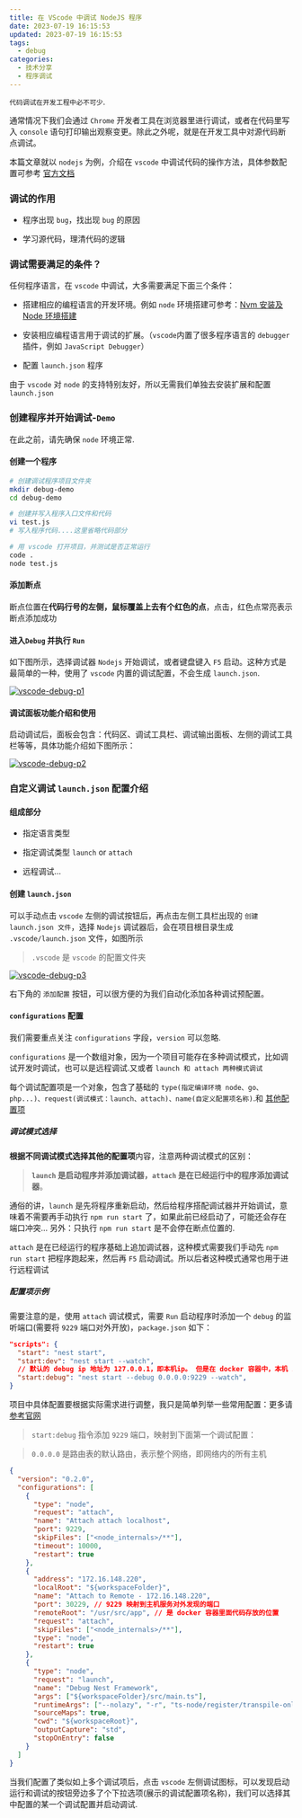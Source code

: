 ```yaml
---
title: 在 VScode 中调试 NodeJS 程序
date: 2023-07-19 16:15:53
updated: 2023-07-19 16:15:53
tags:
  - debug
categories:
  - 技术分享
  - 程序调试
---
```


`代码调试在开发工程中必不可少`.

通常情况下我们会通过 `Chrome` 开发者工具在浏览器里进行调试，或者在代码里写入 `console` 语句打印输出观察变更。除此之外呢，就是在开发工具中对源代码断点调试。

本篇文章就以 `nodejs` 为例，介绍在 `vscode` 中调试代码的操作方法，具体参数配置可参考 [官方文档](https://code.visualstudio.com/docs/editor/variables-reference)

<!-- more -->

### 调试的作用

- 程序出现 `bug`，找出现 `bug` 的原因

- 学习源代码，理清代码的逻辑

### 调试需要满足的条件？

任何程序语言，在 `vscode` 中调试，大多需要满足下面三个条件：

- 搭建相应的编程语言的开发环境。例如 `node` 环境搭建可参考：[Nvm 安装及 Node 环境搭建](/envConstruct/nvm-and-node-install)

- 安装相应编程语言用于调试的扩展。（`vscode`内置了很多程序语言的 `debugger` 插件，例如 `JavaScript Debugger`）

- 配置 `launch.json` 程序

由于 `vscode` 对 `node` 的支持特别友好，所以无需我们单独去安装扩展和配置 `launch.json`

### 创建程序并开始调试-`Demo`

在此之前，请先确保 `node` 环境正常.

#### 创建一个程序

```bash
# 创建调试程序项目文件夹
mkdir debug-demo
cd debug-demo

# 创建并写入程序入口文件和代码
vi test.js
# 写入程序代码....这里省略代码部分

# 用 vscode 打开项目，并测试是否正常运行
code .
node test.js
```

#### 添加断点

断点位置在**代码行号的左侧，鼠标覆盖上去有个红色的点**，点击，红色点常亮表示断点添加成功

#### 进入`Debug` 并执行 `Run`

如下图所示，选择调试器 `Nodejs` 开始调试，或者键盘键入 `F5` 启动。这种方式是最简单的一种，使用了 `vscode` 内置的调试配置，不会生成 `launch.json`.

[![vscode-debug-p1](/images/share/vscode-debug/p1.png)](/images/share/vscode-debug/p1.png)

#### 调试面板功能介绍和使用

启动调试后，面板会包含：代码区、调试工具栏、调试输出面板、左侧的调试工具栏等等，具体功能介绍如下图所示：

[![vscode-debug-p2](/images/share/vscode-debug/p2.png)](/images/share/vscode-debug/p2.png)

### 自定义调试 `launch.json` 配置介绍

#### 组成部分

- 指定语言类型

- 指定调试类型 `launch` or `attach`

- 远程调试...

#### 创建 `launch.json`

可以手动点击 `vscode` 左侧的调试按钮后，再点击左侧工具栏出现的 `创建 launch.json 文件`，选择 `Nodejs` 调试器后，会在项目根目录生成 `.vscode/launch.json` 文件，如图所示

> `.vscode` 是 `vscode` 的配置文件夹

[![vscode-debug-p3](/images/share/vscode-debug/p3.png)](/images/share/vscode-debug/p3.png)

右下角的 `添加配置` 按钮，可以很方便的为我们自动化添加各种调试预配置。

#### `configurations` 配置

我们需要重点关注 `configurations` 字段，`version` 可以忽略.

`configurations` 是一个数组对象，因为一个项目可能存在多种调试模式，比如调试开发时调试，也可以是远程调试.又或者 `launch 和 attach 两种模式调试`

每个调试配置项是一个对象，包含了基础的 `type(指定编译环境 node、go、php...)、request(调试模式：launch、attach)、name(自定义配置项名称)`.和 [其他配置项](https://code.visualstudio.com/docs/editor/variables-reference)

##### 调试模式选择

**根据不同调试模式选择其他的配置项**内容，注意两种调试模式的区别：

> **`launch` 是启动程序并添加调试器，`attach` 是在已经运行中的程序添加调试器**。

通俗的讲，`launch` 是先将程序重新启动，然后给程序搭配调试器并开始调试，意味着不需要再手动执行 `npm run start` 了，如果此前已经启动了，可能还会存在端口冲突... 另外：只执行 `npm run start` 是不会停在断点位置的.

`attach` 是在已经运行的程序基础上追加调试器，这种模式需要我们手动先 `npm run start` 把程序跑起来，然后再 `F5` 启动调试。所以后者这种模式通常也用于进行远程调试

##### 配置项示例

需要注意的是，使用 `attach` 调试模式，需要 `Run` 启动程序时添加一个 `debug` 的监听端口(需要将 `9229` 端口对外开放)，`package.json` 如下：

```json
"scripts": {
  "start": "nest start",
  "start:dev": "nest start --watch",
  // 默认的 debug ip 地址为 127.0.0.1，即本机ip。 但是在 docker 容器中，本机 ip 只对自己生效。所以在启动 debug 的时候，需要将地址指定为：0.0.0.0
  "start:debug": "nest start --debug 0.0.0.0:9229 --watch",
}
```

项目中具体配置要根据实际需求进行调整，我只是简单列举一些常用配置：更多请[参考官网](https://code.visualstudio.com/docs/editor/variables-reference)

> `start:debug` 指令添加 `9229` 端口，映射到下面第一个调试配置：

> `0.0.0.0` 是路由表的默认路由，表示整个网络，即网络内的所有主机

```json
{
  "version": "0.2.0",
  "configurations": [
    {
      "type": "node",
      "request": "attach",
      "name": "Attach attach localhost",
      "port": 9229,
      "skipFiles": ["<node_internals>/**"],
      "timeout": 10000,
      "restart": true
    },
    {
      "address": "172.16.148.220",
      "localRoot": "${workspaceFolder}",
      "name": "Attach to Remote - 172.16.148.220",
      "port": 30229, // 9229 映射到主机服务对外发现的端口
      "remoteRoot": "/usr/src/app", // 是 docker 容器里面代码存放的位置
      "request": "attach",
      "skipFiles": ["<node_internals>/**"],
      "type": "node",
      "restart": true
    },
    {
      "type": "node",
      "request": "launch",
      "name": "Debug Nest Framework",
      "args": ["${workspaceFolder}/src/main.ts"],
      "runtimeArgs": ["--nolazy", "-r", "ts-node/register/transpile-only"],
      "sourceMaps": true,
      "cwd": "${workspaceRoot}",
      "outputCapture": "std",
      "stopOnEntry": false
    }
  ]
}
```

当我们配置了类似如上多个调试项后，点击 `vscode` 左侧调试图标，可以发现启动运行和调试的按钮旁边多了个下拉选项(展示的调试配置项名称)，我们可以选择其中配置的某一个调试配置并启动调试.
